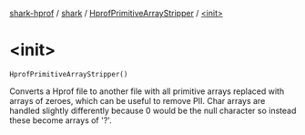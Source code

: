[shark-hprof](../../index.md) / [shark](../index.md) / [HprofPrimitiveArrayStripper](index.md) / [&lt;init&gt;](./-init-.md)

# &lt;init&gt;

`HprofPrimitiveArrayStripper()`

Converts a Hprof file to another file with all primitive arrays replaced with arrays of zeroes,
which can be useful to remove PII. Char arrays are handled slightly differently because 0 would
be the null character so instead these become arrays of '?'.

